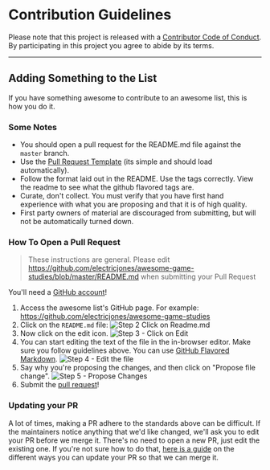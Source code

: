 # Contribution Guidelines
Please note that this project is released with a
[Contributor Code of Conduct](https://github.com/electricjones/awesome-game-studies/code-of-conduct.md). By participating in this
project you agree to abide by its terms.

---

## Adding Something to the List
If you have something awesome to contribute to an awesome list, this is how you do it.

### Some Notes
- You should open a pull request for the README.md file against the `master` branch. 
- Use the [Pull Request Template](pull_request_template.md) (its simple and should load automatically).
- Follow the format laid out in the README. Use the tags correctly. View the readme to see what the github flavored tags are.
- Curate, don't collect. You must verify that you have first hand experience with what you are proposing and that it is of high quality. 
- First party owners of material are discouraged from submitting, but will not be automatically turned down.

### How To Open a Pull Request
> These instructions are general. Please edit https://github.com/electricjones/awesome-game-studies/blob/master/README.md when submitting your Pull Request

You'll need a [GitHub account](https://github.com/join)!

1. Access the awesome list's GitHub page. For example: https://github.com/electricjones/awesome-game-studies
2. Click on the `README.md` file: ![Step 2 Click on Readme.md](https://cloud.githubusercontent.com/assets/170270/9402920/53a7e3ea-480c-11e5-9d81-aecf64be55eb.png)
3. Now click on the edit icon. ![Step 3 - Click on Edit](https://cloud.githubusercontent.com/assets/170270/9402927/6506af22-480c-11e5-8c18-7ea823530099.png)
4. You can start editing the text of the file in the in-browser editor. Make sure you follow guidelines above. You can use [GitHub Flavored Markdown](https://help.github.com/articles/github-flavored-markdown/). ![Step 4 - Edit the file](https://cloud.githubusercontent.com/assets/170270/9402932/7301c3a0-480c-11e5-81f5-7e343b71674f.png)
5. Say why you're proposing the changes, and then click on "Propose file change". ![Step 5 - Propose Changes](https://cloud.githubusercontent.com/assets/170270/9402937/7dd0652a-480c-11e5-9138-bd14244593d5.png)
6. Submit the [pull request](https://help.github.com/articles/using-pull-requests/)!

### Updating your PR
A lot of times, making a PR adhere to the standards above can be difficult.
If the maintainers notice anything that we'd like changed, we'll ask you to
edit your PR before we merge it. There's no need to open a new PR, just edit
the existing one. If you're not sure how to do that,
[here is a guide](https://github.com/RichardLitt/knowledge/blob/master/github/amending-a-commit-guide.md)
on the different ways you can update your PR so that we can merge it.
